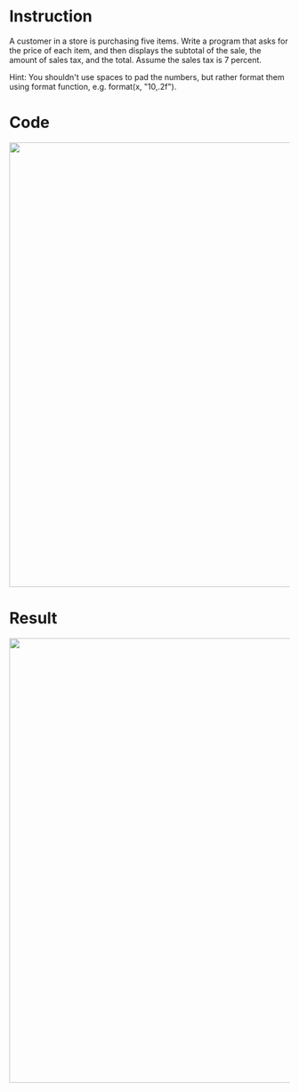 # Instruction
A customer in a store is purchasing five items. 
Write a program that asks for the price of each item, and then displays the subtotal of the 
sale, the amount of sales tax, and the total. Assume the sales tax is 7 percent. 

Hint: You shouldn't use spaces to pad the numbers, but rather format them using format function, 
e.g. format(x, "10,.2f").

<tabel>

# Code
  <img width="800" src="https://user-images.githubusercontent.com/101377287/196098487-10b7519f-c059-45ac-a660-b170efdd4bf2.png"/>
  
  # Result
  <img width="800" src="https://user-images.githubusercontent.com/101377287/196094720-5aa5a057-1394-499f-a924-8766a854362d.png"/>
</table>
